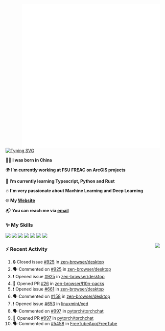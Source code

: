 <img align="right" width="450" src="github-metrics.svg">

[![Typing SVG](https://readme-typing-svg.herokuapp.com?duration=2500&vCenter=true&width=200&height=40&lines=Hello+World+👋)](https://git.io/typing-svg)

🙋‍♂️ **I was born in China**

🌍 **I’m currently working at FSU FREAC on ArcGIS projects**

🌱 **I’m currently learning Typescript, Python and Rust**

🔥 **I'm very passionate about Machine Learning and Deep Learning**

🌐 **My [Website](https://kpcofgs.github.io/)**

📬 **You can reach me via [email](mailto:shixian_sheng-2@protonmail.com)**

### ✨ **My Skills**

[![](https://img.shields.io/badge/LinuxMint-47A248?style=flat-square&logo=linuxmint&logoColor=fff)](https://linuxmint.com/)
[![](https://img.shields.io/badge/MXLinux-000000?style=flat-square&logo=mxlinux&logoColor=fff)](https://mxlinux.org/)
[![](https://img.shields.io/badge/Windows11-0078d6?style=flat-square&logo=windows&logoColor=fff)](https://www.microsoft.com/software-download/windows11)
![](https://img.shields.io/badge/Python-3572A5?style=flat-square&logo=python&logoColor=white)
![](https://img.shields.io/badge/HTML-E34C26?style=flat-square&logo=html5&logoColor=white)
![](https://img.shields.io/badge/CSS-563D7C?style=flat-square&logo=css3&logoColor=white)
![](https://img.shields.io/badge/TypeScript-3178C6?style=flat-square&logo=typescript&logoColor=white)

<a>
    <img align="right" height=210px src="https://github-readme-stats.vercel.app/api?username=KPCOFGS&theme=tokyonight&show_icons=true&show=prs_merged">
</a>

### ⚡ **Recent Activity**
<!--START_SECTION:activity-->
1. 🔒 Closed issue [#925](https://github.com/zen-browser/desktop/issues/925) in [zen-browser/desktop](https://github.com/zen-browser/desktop)
2. 🗣 Commented on [#925](https://github.com/zen-browser/desktop/issues/925#issuecomment-2310922736) in [zen-browser/desktop](https://github.com/zen-browser/desktop)
3. ❗ Opened issue [#925](https://github.com/zen-browser/desktop/issues/925) in [zen-browser/desktop](https://github.com/zen-browser/desktop)
4. 💪 Opened PR [#26](https://github.com/zen-browser/l10n-packs/pull/26) in [zen-browser/l10n-packs](https://github.com/zen-browser/l10n-packs)
5. ❗ Opened issue [#661](https://github.com/zen-browser/desktop/issues/661) in [zen-browser/desktop](https://github.com/zen-browser/desktop)
6. 🗣 Commented on [#158](https://github.com/zen-browser/desktop/issues/158#issuecomment-2306882395) in [zen-browser/desktop](https://github.com/zen-browser/desktop)
7. ❗ Opened issue [#653](https://github.com/linuxmint/xed/issues/653) in [linuxmint/xed](https://github.com/linuxmint/xed)
8. 🗣 Commented on [#997](https://github.com/pytorch/torchchat/pull/997#issuecomment-2265956828) in [pytorch/torchchat](https://github.com/pytorch/torchchat)
9. 💪 Opened PR [#997](https://github.com/pytorch/torchchat/pull/997) in [pytorch/torchchat](https://github.com/pytorch/torchchat)
10. 🗣 Commented on [#5458](https://github.com/FreeTubeApp/FreeTube/issues/5458#issuecomment-2248870706) in [FreeTubeApp/FreeTube](https://github.com/FreeTubeApp/FreeTube)
<!--END_SECTION:activity-->
